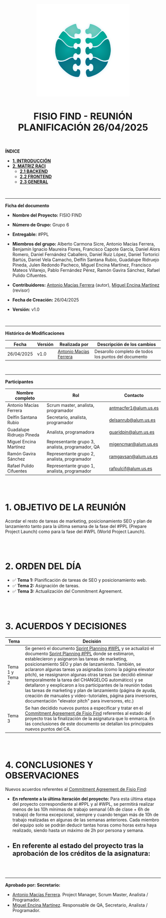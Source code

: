 <!-- ---
title: "REUNIÓN PLANIFICACIÓN 26/04/2025"                            # CHANGE IF NEEDED
subtitle: "FISIO FIND - Grupo 6 - #PPL"
author: [Alberto Carmona Sicre, Antonio Macías Ferrera, Benjamín Ignacio Maureira Flores, Francisco Capote García, Daniel Alors Romero, Daniel Fernández Caballero, Daniel Ruiz López, Daniel Tortorici Bartús, Daniel Vela Camacho, Delfín Santana Rubio, Guadalupe Ridruejo Pineda, Julen Redondo Pacheco, Miguel Encina Martínez, Francisco Mateos Villarejo, Pablo Fernández Pérez, Ramón Gavira Sánchez, Rafael Pulido Cifuentes]
date: "26/04/2025"                                        # CHANGE IF NEEDED
subject: "ISPP"
lang: "es"
toc: true
titlepage: true
titlepage-text-color: "1C1C1C"
titlepage-rule-color: "1C1C1C"
titlepage-rule-height: 0
colorlinks: true
linkcolor: blue
titlepage-background: "../../.backgrounds/background3V.pdf"  # CHANGE IF NEEDED
header-left: "REUNIÓN"                                 # CHANGE IF NEEDED
header-right: "26/04/2025"                                # CHANGE IF NEEDED
footer-left: "FISIO FIND"
documentclass: scrartcl
classoption: "table"  
--- -->

<!-- COMMENT THIS WHEN EXPORTING TO PDF -->
<p align="center">
  <img src="../../.img/Logo_FisioFind_Verde_sin_fondo.webp" alt="Logo FisioFind" width="300" />
</p>

<h1 align="center" style="font-size: 30px; font-weight: bold;">
  FISIO FIND  -  REUNIÓN PLANIFICACIÓN 26/04/2025
</h1>

<br>


**ÍNDICE**
- [**1. INTRODUCCIÓN**](#1-introducción)
- [**2. MATRIZ RACI**](#2-matriz-raci)
  - [**2.1 BACKEND**](#21-backend)
  - [**2.2 FRONTEND**](#22-frontend)
  - [**2.3 GENERAL**](#23-general)

<!-- COMMENT WHEN EXPORTING TO PDF -->

<br>


---

**Ficha del documento**

- **Nombre del Proyecto:** FISIO FIND

- **Número de Grupo:** Grupo 6

- **Entregable:** #PPL

- **Miembros del grupo:** Alberto Carmona Sicre, Antonio Macías Ferrera, Benjamín Ignacio Maureira Flores, Francisco Capote García, Daniel Alors Romero, Daniel Fernández Caballero, Daniel Ruiz López, Daniel Tortorici Bartús, Daniel Vela Camacho, Delfín Santana Rubio, Guadalupe Ridruejo Pineda, Julen Redondo Pacheco, Miguel Encina Martínez, Francisco Mateos Villarejo, Pablo Fernández Pérez, Ramón Gavira Sánchez, Rafael Pulido Cifuentes.

- **Contribuidores:** [Antonio Macías Ferrera](https://github.com/antoniommff) (autor), [Miguel Encina Martínez](https://github.com/MiguelEncina) (revisor)

- **Fecha de Creación:** 26/04/2025  

- **Versión:** v1.0

<br>


---

**Histórico de Modificaciones**

| Fecha      | Versión | Realizada por       | Descripción de los cambios                           |
| ---------- | ------- | ------------------- | ---------------------------------------------------- |
| 26/04/2025 | v1.0    | [Antonio Macías Ferrera](https://github.com/antoniommff) | Desarollo completo de todos los puntos del documento |

<br>

---

**Participantes**

| Nombre completo           | Rol                                              | Contacto              |
| ------------------------- | ------------------------------------------------ | --------------------- |
| Antonio Macías Ferrera    | Scrum master, analista, programador              | antmacfer1@alum.us.es |
| Delfín Santana Rubio      | Secretario, analista, programador                | delsanrub@alum.us.es  |
| Guadalupe Ridruejo Pineda | Analista, programadora                           | guaridpin@alum.us.es  |
| Miguel Encina Martínez    | Representante grupo 3, analista, programador, QA | migencmar@alum.us.es  |
| Ramón Gavira Sánchez      | Representante grupo 2, analista, programador     | ramgavsan@alum.us.es  |
| Rafael Pulido Cifuentes   | Representante grupo 1, analista, programador     |  rafpulcif@alum.us.es  |


<br>

<!-- \newpage -->

<br>


# **1. OBJETIVO DE LA REUNIÓN**
Acordar el resto de tareas de marketing, posicionamiento SEO y plan de lanzamiento tanto para la última semana de la fase del #PPL (Prepare Project Launch) como para la fase del #WPL (World Project Launch).


<br>

<br>


# **2. ORDEN DEL DÍA**
- ✅ **Tema 1:** Planificación de tareas de SEO y posicionamiento web.
- ✅ **Tema 2:** Asignación de tareas.
- ✅ **Tema 3:** Actualización del Commitment Agreement.

<br>

<br>


# **3. ACUERDOS Y DECISIONES**

| Tema   | Decisión            |
| ------ | ------------------- |
| Tema 1 y Tema 2 | Se generó el documento [Sprint Planning #WPL](docs/04_monitoring/sprint_5_wpl/sprint_planning_#WPL.md) y se actualizó el documento [Sprint Planning #PPL](docs/04_monitoring/sprint_4_ppl/sprint_planning_#PPL.md) donde se estimaron, establecieron y asignaron las tareas de marketing, posicionamiento SEO y plan de lanzamiento. También, se aclararon algunas tareas ya asignadas (como la página elevator pitch), se reasignaron algunas otras tareas (se decidió eliminar temporalmente la tarea del CHANGELOG automático) y se detallaron y eexplicaron a los participantes de la reunión todas las tareas de marketing y plan de lanzamiento (página de ayuda, creación de manuales  y vídeo-tutoriales, página para inversores, documentación "elevator pitch" para inversores, etc.) |
| Tema 3 | Se han decidido nuevos puntos a especificar y tratar en el [Commitment Agreement de Fisio Find](docs/01_organization/commitment_agreement.md) referentes al estado del proyecto tras la finalización de la asignatura que lo enmarca. En las conclusiones de este documento se detallan los principales nuevos puntos del CA. |

<br>

<br>


# **4. CONCLUSIONES Y OBSERVACIONES**
Nuevos acuerdos referentes al [Commitment Agreement de Fisio Find](docs/01_organization/commitment_agreement.md):
- **En referente a la última iteración del proyecto:** Para esta última etapa del proyecto correspondiente al #PPL y al #WPL, se permitirá realizar menos de las 10h mínimas de trabajo semanal (4h de clase + 6h de trabajo) de forma excepcional, siempre y cuando tengan más de 10h de trabajo realizadas en algunas de las semanas anteriores. Cada miembro del equipo solo se podrán deducir tantas horas como horas extra haya realizado, siendo hasta un máximo de 2h por persona y semana.
- **En referente al estado del proyecto tras la aprobación de los créditos de la asignatura:**
    - 


<br>

<br>


---

**Aprobado por:**
**Secretario:** 
- [Antonio Macías Ferrera](https://github.com/antoniommff). Project Manager, Scrum Master, Analista / Programador.
- [Miguel Encina Martínez](https://github.com/MiguelEncina). Responsable de QA, Secretario, Analista / Programador.
